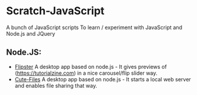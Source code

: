 # Scratch-JavaScript
A bunch of JavaScript scripts
To learn / experiment with JavaScript and Node.js and JQuery

## Node.JS:
* [Flipster](https://github.com/RoanFourie/scratch-javascript/tree/master/flipster) A desktop app based on node.js - It gives previews of (https://tutorialzine.com) in a nice carousel/flip slider way.
* [Cute-Files](https://github.com/RoanFourie/scratch-javascript/tree/master/share-folders-app) A desktop app based on node.js - It starts a local web server and enables file sharing that way.
